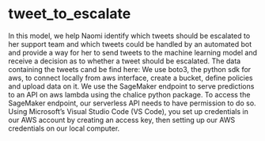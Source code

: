 # tweet_to_escalate
In this model, we help Naomi identify which tweets should be escalated to her support
team and which tweets could be handled by an automated bot and provide a way for her to send tweets to the machine
learning model and receive a decision as to whether a tweet should be escalated.
The data containing the tweets cand be find here:
We use boto3, the python sdk for aws, to connect locally from aws interface, create a bucket, define policies and upload data on it. 
We use the SageMaker endpoint to serve predictions to an API on aws lambda using the chalice python package.
To access the SageMaker endpoint, our serverless API needs to have permission to do so. Using Microsoft’s Visual Studio Code (VS Code), you set up credentials in our AWS account by creating an access key, then setting up our
AWS credentials on our local computer.
